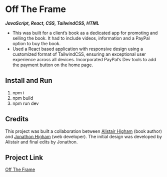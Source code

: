 # Off The Frame

**_JavaScript, React, CSS, TailwindCSS, HTML_**

- This was built for a client’s book as a dedicated app for promoting and selling the book. It had to include videos, information and a PayPal option to buy the book.
- Used a React based application with responsive design using a customized format of TailwindCSS, ensuring an exceptional user experience across all devices. Incorporated PayPal’s Dev tools to add the payment button on the home page.

## Install and Run

1. npm i
2. npm build
3. npm run dev

## Credits

This project was built a collaboration between [Alistair Higham](https://www.linkedin.com/in/alistairhigham/) (book author) and [Jonathon Higham](https://www.linkedin.com/in/jonathon-higham-55016258/) (web developer). The initial design was developed by Alistair and final edits by Jonathon.

## Project Link

[Off The Frame](https://offtheframe.co.uk/)

